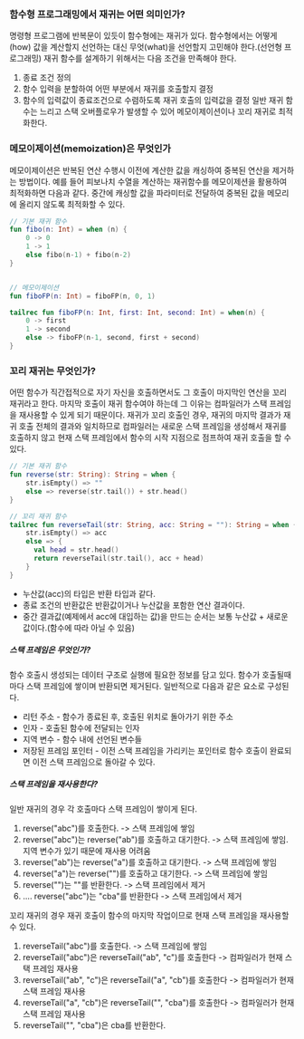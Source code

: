 ### 함수형 프로그래밍에서 재귀는 어떤 의미인가?
명령형 프로그램에 반복문이 있듯이 함수형에는 재귀가 있다. 함수형에서는 어떻게(how) 값을 계산할지 선언하는 대신 무엇(what)을 선언할지 고민해야 한다.(선언형 프로그래밍) 재귀 함수를 설계하기 위해서는 다음 조건을 만족해야 한다.
1. 종료 조건 정의
2. 함수 입력을 분할하여 어떤 부분에서 재귀를 호출할지 결정
3. 함수의 입력값이 종료조건으로 수렴하도록 재귀 호출의 입력값을 결정
   일반 재귀 함수는 느리고 스택 오버플로우가 발생할 수 있어 메모이제이션이나 꼬리 재귀로 최적화한다.

### 메모이제이션(memoization)은 무엇인가
메모이제이션은 반복된 연산 수행시 이전에 계산한 값을 캐싱하여 중복된 연산을 제거하는 방법이다. 예를 들어 피보나치 수열을 계산하는 재귀함수를 메모이제션을 활용하여 최적화하면 다음과 같다. 중간에 캐싱할 값을 파라미터로 전달하여 중복된 값을 메모리에 올리지 않도록 최적화할 수 있다.
```kotlin
// 기본 재귀 함수
fun fibo(n: Int) = when (n) {
	0 -> 0
	1 -> 1
	else fibo(n-1) + fibo(n-2)
}


// 메모이제이션
fun fiboFP(n: Int) = fiboFP(n, 0, 1)

tailrec fun fiboFP(n: Int, first: Int, second: Int) = when(n) {
	0 -> first
	1 -> second
	else -> fiboFP(n-1, second, first + second)
}
```

### 꼬리 재귀는 무엇인가?
어떤 함수가 직간접적으로 자기 자신을 호출하면서도 그 호출이 마지막인 연산을 꼬리 재귀라고 한다. 마지막 호출이 재귀 함수여야 하는데 그 이유는 컴파일러가 스택 프레임을 재사용할 수 있게 되기 때문이다. 재귀가 꼬리 호출인 경우, 재귀의 마지막 결과가 재귀 호출 전체의 결과와 일치하므로 컴파일러는 새로운 스택 프레임을 생성해서 재귀를 호출하지 않고 현재 스택 프레임에서 함수의 시작 지점으로 점프하여 재귀 호출을 할 수 있다.
```kotlin
// 기본 재귀 함수
fun reverse(str: String): String = when {
	str.isEmpty() => ""
	else => reverse(str.tail()) + str.head()
}

// 꼬리 재귀 함수
tailrec fun reverseTail(str: String, acc: String = ""): String = when {
	str.isEmpty() => acc
	else => {
	  val head = str.head()
	  return reverseTail(str.tail(), acc + head)
	}
}
```
- 누산값(acc)의 타입은 반환 타입과 같다.
- 종료 조건의 반환값은 반환값이거나 누산값을 포함한 연산 결과이다.
- 중간 결과값(예제에서 acc에 대입하는 값)을 만드는 순서는 보통 누산값 + 새로운값이다.(함수에 따라 아닐 수 있음)

##### 스택 프레임은 무엇인가?
함수 호출시 생성되는 데이터 구조로 실행에 필요한 정보를 담고 있다. 함수가 호출될때마다 스택 프레임에 쌓이며 반환되면 제거된다. 일반적으로 다음과 같은 요소로 구성된다.
- 리턴 주소 - 함수가 종료된 후, 호출된 위치로 돌아가기 위한 주소
- 인자 - 호출된 함수에 전달되는 인자
- 지역 변수 - 함수 내에 선언된 변수들
- 저장된 프레임 포인터 - 이전 스택 프레임을 가리키는 포인터로 함수 호출이 완료되면 이전 스택 프레임으로 돌아갈 수 있다.

##### 스택 프레임을 재사용한다?
일반 재귀의 경우 각 호출마다 스택 프레임이 쌓이게 된다.
1. reverse("abc")를 호출한다. -> 스택 프레임에 쌓임
2. reverse("abc")는 reverse("ab")를 호출하고 대기한다. -> 스택 프레임에 쌓임. 지역 변수가 있기 때문에 재사용 어려움
3. reverse("ab")는 reverse("a")를 호출하고 대기한다. -> 스택 프레임에 쌓임
4. reverse("a")는 reverse("")를 호출하고 대기한다. -> 스택 프레임에 쌓임
5. reverse("")는 ""를 반환한다. -> 스택 프레임에서 제거
6. .... reverse("abc")는 "cba"를 반환한다 -> 스택 프레임에서 제거

꼬리 재귀의 경우 재귀 호출이 함수의 마지막 작업이므로 현재 스택 프레임을 재사용할 수 있다.
1. reverseTail("abc")를 호출한다. -> 스택 프레임에 쌓임
2. reverseTail("abc")은 reverseTail("ab", "c")를 호출한다 -> 컴파일러가 현재 스택 프레임 재사용
3. reverseTail("ab", "c")은 reverseTail("a", "cb")를 호출한다 -> 컴파일러가 현재 스택 프레임 재사용
4. reverseTail("a", "cb")은 reverseTail("", "cba")를 호출한다 -> 컴파일러가 현재 스택 프레임 재사용
4. reverseTail("", "cba")은 cba를 반환한다. 
